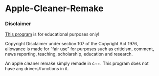 # Apple-Cleaner-Remake

### Disclaimer
[This program](https://github.com/whytagged/Apple-Cleaner-Remake) is for educational purposes only!

Copyright Disclaimer under section 107 of the Copyright Act 1976, allowance is made for “fair use” for purposes such as criticism, comment, news reporting, teaching, scholarship, education and research.

An apple cleaner remake simply remade in c++. This program does not have any drivers/functions in it.
